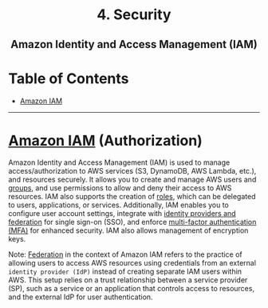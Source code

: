 <div align='center'>
  <h1> 4. Security </h1>
  <h2> Amazon Identity and Access Management (IAM) </h2>
</div>

# Table of Contents

- [Amazon IAM](#iam-authorization)

---

# [Amazon IAM](https://aws.amazon.com/iam/) (Authorization)

Amazon Identity and Access Management (IAM) is used to manage access/authorization to AWS services (S3, DynamoDB, AWS Lambda, etc.), and resources securely. It allows you to create and manage AWS users and [groups](https://docs.aws.amazon.com/IAM/latest/UserGuide/id_groups.html), and use permissions to allow and deny their access to AWS resources. IAM also supports the creation of [roles](https://docs.aws.amazon.com/IAM/latest/UserGuide/id_roles.html), which can be delegated to users, applications, or services. Additionally, IAM enables you to configure user account settings, integrate with [identity providers and federation](https://docs.aws.amazon.com/IAM/latest/UserGuide/id_roles_providers.html) for single sign-on (SSO), and enforce [multi-factor authentication (MFA)](https://aws.amazon.com/iam/features/mfa/) for enhanced security. IAM also allows management of encryption keys.

Note: [Federation](https://aws.amazon.com/identity/federation/) in the context of Amazon IAM refers to the practice of allowing users to access AWS resources using credentials from an external `identity provider (IdP)` instead of creating separate IAM users within AWS. This setup relies on a trust relationship between a service provider (SP), such as a service or an application that controls access to resources, and the external IdP for user authentication.
